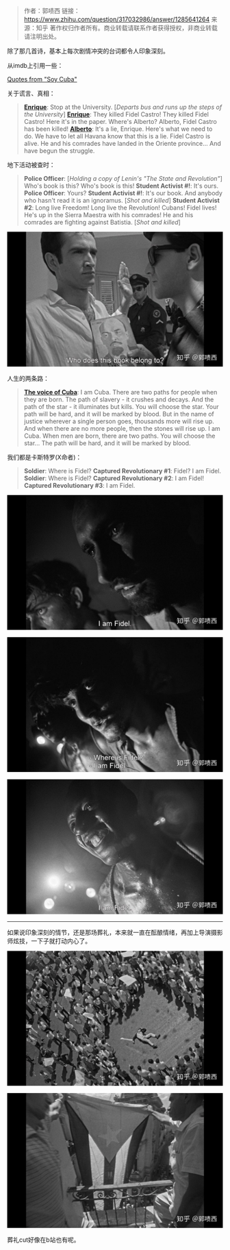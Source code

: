 > 作者：郭啧西
> 链接：https://www.zhihu.com/question/317032986/answer/1285641264
> 来源：知乎
> 著作权归作者所有。商业转载请联系作者获得授权，非商业转载请注明出处。

除了那几首诗，基本上每次剧情冲突的台词都令人印象深刻。

从imdb上引用一些：

[Quotes from "Soy Cuba"](https%3A//www.imdb.com/title/tt0058604/quotes/%3Ftab%3Dqt%26ref_%3Dtt_trv_qu)

关于谎言、真相：

> **[Enrique](https://link.zhihu.com/?target=https%3A//www.imdb.com/name/nm0306456/%3Fref_%3Dtt_trv_qu)**: Stop at the University.
>  [*Departs bus and runs up the steps of the University*]
>  **[Enrique](https://link.zhihu.com/?target=https%3A//www.imdb.com/name/nm0306456/%3Fref_%3Dtt_trv_qu)**: They killed Fidel Castro! They killed Fidel Castro! Here it's in the paper. Where's Alberto? Alberto, Fidel Castro has been killed!
>  **[Alberto](https://link.zhihu.com/?target=https%3A//www.imdb.com/name/nm0180959/%3Fref_%3Dtt_trv_qu)**: It's a lie, Enrique. Here's what we need to do. We have to let all Havana know that this is a lie. Fidel Castro is alive. He and his comrades have landed in the Oriente province... And have begun the struggle.

地下活动被查时：

> **Police Officer**: [*Holding a copy of Lenin's "The State and Revolution"*] Who's book is this? Who's book is this!
>  **Student Activist #!**: It's ours.
>  **Police Officer**: Yours?
>  **Student Activist #!**: It's our book. And anybody who hasn't read it is an ignoramus.
>  [*Shot and killed*]
>  **Student Activist #2**: Long live Freedom! Long live the Revolution! Cubans! Fidel lives! He's up in the Sierra Maestra with his comrades! He and his comrades are fighting against Batistia.
>  [*Shot and killed*]

![img](../assets/v2-d16b9a549c20d94ba06a87f1195f62d8_1440w.jpg)

人生的两条路：

> **[The voice of Cuba](https://link.zhihu.com/?target=https%3A//www.imdb.com/name/nm0720952/%3Fref_%3Dtt_trv_qu)**: I am Cuba. There are two paths for people when they are born. The path of slavery - it crushes and decays. And the path of the star - it illuminates but kills. You will choose the star. Your path will be hard, and it will be marked by blood. But in the name of justice wherever a single person goes, thousands more will rise up. And when there are no more people, then the stones will rise up. I am Cuba. When men are born, there are two paths. You will choose the star... The path will be hard, and it will be marked by blood.

我们都是卡斯特罗(X命者)：

> **Soldier**: Where is Fidel?
>  **Captured Revolutionary #1**: Fidel? I am Fidel.
>  **Soldier**: Where is Fidel?
>  **Captured Revolutionary #2**: I am Fidel!
>  **Captured Revolutionary #3**: I am Fidel.

![img](../assets/v2-3acd2860491187263288c7c49108f64f_1440w.jpg)

![img](../assets/v2-1f862eca0dbc9688a2e0ac785a90ea49_1440w.jpg)

![img](../assets/v2-fc7e7cd2d811b4fa1d8e1b6977eab2f6_1440w.jpg)

------

如果说印象深刻的情节，还是那场葬礼，本来就一直在酝酿情绪，再加上导演摄影师炫技，一下子就打动内心了。

![img](../assets/v2-f5a35d728e1196c5d53199722aef4e90_1440w.jpg)

![img](../assets/v2-958826b13f95bf18cd6c2391f9507a24_1440w.jpg)

葬礼cut好像在b站也有呢。